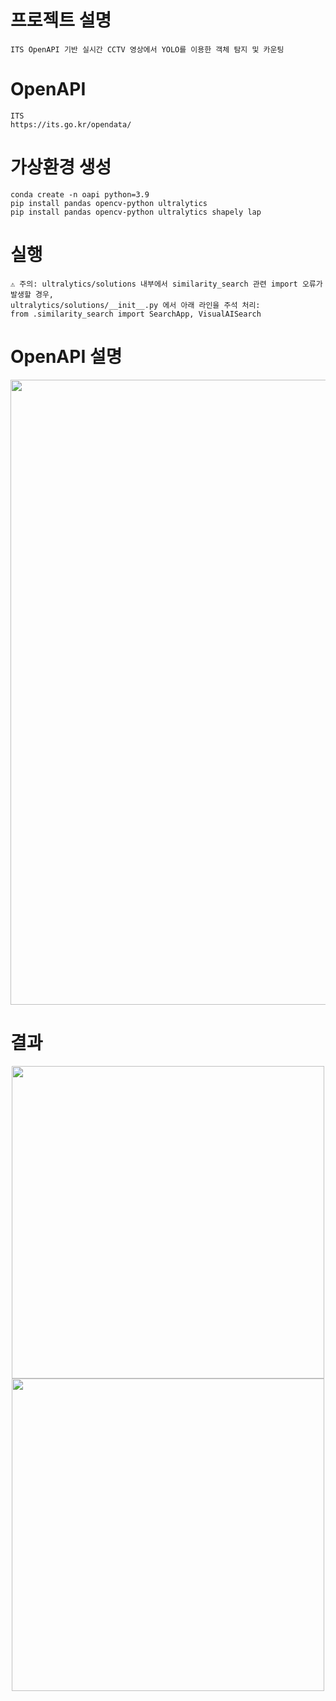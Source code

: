 # 프로젝트 설명
```
ITS OpenAPI 기반 실시간 CCTV 영상에서 YOLO를 이용한 객체 탐지 및 카운팅
```

# OpenAPI
```
ITS
https://its.go.kr/opendata/
```

# 가상환경 생성
```
conda create -n oapi python=3.9
pip install pandas opencv-python ultralytics
pip install pandas opencv-python ultralytics shapely lap
```

# 실행
```
⚠️ 주의: ultralytics/solutions 내부에서 similarity_search 관련 import 오류가 발생할 경우,
ultralytics/solutions/__init__.py 에서 아래 라인을 주석 처리:
from .similarity_search import SearchApp, VisualAISearch
```

# OpenAPI 설명
<p align="center">
  <img src="https://github.com/user-attachments/assets/9e80f6a1-f7c2-47ee-b162-a59e9cc888fb" width="1000">
</p>

# 결과
<p align="center">
  <img src="https://github.com/user-attachments/assets/801b09fe-5044-459b-8e5f-274bcd517540" width="500">
  <img src="https://github.com/user-attachments/assets/6b97ad40-ff41-46dd-b662-d1bb4b31c40a" width="500">
</p>
